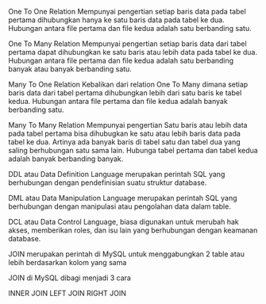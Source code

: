 One To One Relation
Mempunyai pengertian setiap baris data pada tabel pertama dihubungkan hanya ke satu baris data pada tabel ke dua. Hubungan antara file pertama dan file kedua adalah satu berbanding satu. 

One To Many Relation
Mempunyai pengertian setiap baris data dari tabel pertama dapat dihubungkan ke satu baris atau lebih data pada tabel ke dua. Hubungan antara file pertama dan file kedua adalah satu berbanding banyak atau banyak berbanding satu. 

Many To One Relation
Kebalikan dari relation One To Many dimana setiap baris data dari tabel pertama dihubungkan lebih dari satu baris ke tabel kedua. Hubungan antara file pertama dan file kedua adalah banyak berbanding satu. 

Many To Many Relation
Mempunyai pengertian Satu baris atau lebih data pada tabel pertama bisa dihubugkan ke satu atau lebih baris data pada tabel ke dua. Artinya ada banyak baris di tabel satu dan tabel dua yang saling berhubungan satu sama lain. Hubunga tabel pertama dan tabel kedua adalah banyak berbanding banyak.

DDL atau Data Definition Language merupakan perintah SQL yang berhubungan dengan pendefinisian suatu struktur database.

DML atau Data Manipulation Language merupakan perintah SQL yang berhubungan dengan manipulasi atau pengolahan data dalam table.

DCL atau Data Control Language, biasa digunakan untuk merubah hak akses, memberikan roles, dan isu lain yang berhubungan dengan keamanan database.

JOIN merupakan perintah di MySQL untuk menggabungkan 2 table atau lebih berdasarkan kolom yang sama

JOIN di MySQL dibagi menjadi 3 cara

INNER JOIN
LEFT JOIN
RIGHT JOIN
